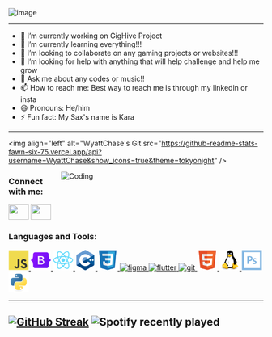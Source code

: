 ![image](https://user-images.githubusercontent.com/110052742/236056232-498b0666-2f0d-4ce9-aa2d-c6072f6dcd27.png)

-------------------------------------------------------------------------------------------------------------------------------------------------------------------------

<!---  **WyattChase/WyattChase** is a ✨ _special_ ✨ repository because its `README.md` (this file) appears on your GitHub profile.

Here are some ideas to get you started: --->

- 🔭 I’m currently working on GigHive Project
- 🌱 I’m currently learning everything!!!
- 👯 I’m looking to collaborate on any gaming projects or websites!!!
- 🤔 I’m looking for help with anything that will help challenge and help me grow
- 💬 Ask me about any codes or music!!
- 📫 How to reach me: Best way to reach me is through my linkedin or insta
- 😄 Pronouns: He/him
- ⚡ Fun fact: My Sax's name is Kara 

-----------------------------------------------------------------------------------------------------------------------------------------------------------------------

<img align="left" alt="WyattChase's Git src="https://github-readme-stats-fawn-six-75.vercel.app/api?username=WyattChase&show_icons=true&theme=tokyonight" /> 

<img align="right" alt="Coding" width="400" src="https://media.tenor.com/Dq8nm__4of0AAAAC/gimme-code-gimme.gif"/>

<h3 align="left">Connect with me:</h3>
<p align="left">
<a href="https://www.linkedin.com/in/jean-st-cloud/" target="blank"><img align="center" src="https://cdn.jsdelivr.net/npm/simple-icons@3.0.1/icons/linkedin.svg" alt="" height="30" width="40" /></a>
<a href="https://www.instagram.com/saxo_beat/" target="blank"><img align="center" src="https://cdn.jsdelivr.net/npm/simple-icons@3.0.1/icons/instagram.svg" alt="" height="30" width="40" /></a>
</p>
<h3 align="left">Languages and Tools:</h3>
<p align="left"> <a href="https://www.javascript.com/" target="_blank"> <img src="https://raw.githubusercontent.com/devicons/devicon/1119b9f84c0290e0f0b38982099a2bd027a48bf1/icons/javascript/javascript-original.svg" alt="javascript" width="40" height="40"/> </a> <a href="https://www.javascript.com/" target="_blank"> <img src="https://raw.githubusercontent.com/devicons/devicon/1119b9f84c0290e0f0b38982099a2bd027a48bf1/icons/bootstrap/bootstrap-original.svg" alt="boostrap" width="40" height="40"/> </a> <a href="https://react.dev/" target="_blank"> <img src="https://raw.githubusercontent.com/devicons/devicon/1119b9f84c0290e0f0b38982099a2bd027a48bf1/icons/react/react-original.svg" alt="javascript" width="40" height="40"/> </a> <a href="https://www.w3schools.com/cpp/" target="_blank"> <img src="https://raw.githubusercontent.com/devicons/devicon/1119b9f84c0290e0f0b38982099a2bd027a48bf1/icons/cplusplus/cplusplus-original.svg" alt="cplusplus" width="40" height="40"/> </a> <a href="https://www.w3schools.com/css/" target="_blank"> <img src="https://raw.githubusercontent.com/devicons/devicon/1119b9f84c0290e0f0b38982099a2bd027a48bf1/icons/css3/css3-original.svg" alt="css3" width="40" height="40"/> </a> <a href="https://www.figma.com/" target="_blank"> <img src="https://www.vectorlogo.zone/logos/figma/figma-icon.svg" alt="figma" width="40" height="40"/> </a> <a href="https://flutter.dev" target="_blank"> <img src="https://user-images.githubusercontent.com/110052742/236317254-f4e86019-6c83-43b2-b915-d909792f559d.png" alt="flutter" width="40" height="40"/> </a> <a href="https://git-scm.com/" target="_blank"> <img src="https://user-images.githubusercontent.com/110052742/236317696-5ca5124b-bdd4-4776-8752-8639ac953679.png" alt="git" width="40" height="40"/> </a> <a href="https://www.w3.org/html/" target="_blank"> <img src="https://raw.githubusercontent.com/devicons/devicon/1119b9f84c0290e0f0b38982099a2bd027a48bf1/icons/html5/html5-original.svg" alt="html5" width="40" height="40"/> </a> <a href="https://www.linux.org/" target="_blank"> <img src="https://raw.githubusercontent.com/devicons/devicon/1119b9f84c0290e0f0b38982099a2bd027a48bf1/icons/linux/linux-original.svg" alt="linux" width="40" height="40"/> </a> <a href="https://www.photoshop.com/en" target="_blank"> <img src="https://raw.githubusercontent.com/devicons/devicon/1119b9f84c0290e0f0b38982099a2bd027a48bf1/icons/photoshop/photoshop-line.svg" alt="photoshop" width="40" height="40"/> </a> <a href="https://www.python.org" target="_blank"> <img src="https://raw.githubusercontent.com/devicons/devicon/1119b9f84c0290e0f0b38982099a2bd027a48bf1/icons/python/python-original.svg" alt="python" width="40" height="40"/> </a> </p>



-----------------------------------------------------------------------------------------------------------------------------------------------------------------------
[![GitHub Streak](http://github-readme-streak-stats.herokuapp.com?user=WyattChase&theme=tokyonight-duo&border_radius=6&exclude_days=Sun%2CSat&card_width=500)](https://git.io/streak-stats) ![Spotify recently played](https://spotify-recently-played-readme.vercel.app/api?user=12166340593&count=3)
-----------------------------------------------------------------------------------------------------------------------------------------------------------------------


